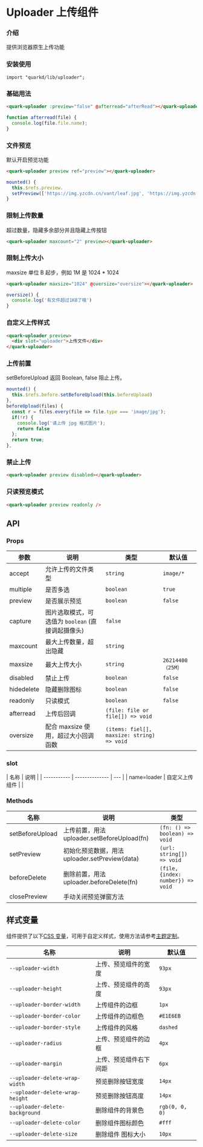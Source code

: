 # Uploader 上传组件

### 介绍

提供浏览器原生上传功能

### 安装使用

```tsx
import "quarkd/lib/uploader";
```

### 基础用法

```html
<quark-uploader :preview="false" @afterread="afterRead"></quark-uploader>
```

```js
function afterread(file) {
  console.log(file.file.name);
}
```

### 文件预览

默认开启预览功能

```html
<quark-uploader preview ref="preview"></quark-uploader>
```

```js
mounted() {
  this.$refs.preview.
  setPreview(['https://img.yzcdn.cn/vant/leaf.jpg', 'https://img.yzcdn.cn/vant/leaf.jpg');
}
```

### 限制上传数量

超过数量，隐藏多余部分并且隐藏上传按钮

```html
<quark-uploader maxcount="2" preview></quark-uploader>
```

### 限制上传大小

maxsize 单位 B 起步，例如 1M 是 1024 \* 1024

```html
<quark-uploader maxsize="1024" @oversize="oversize"></quark-uploader>
```

```js
oversize() {
  console.log('有文件超过1KB了哦')
}
```

### 自定义上传样式

```html
<quark-uploader preview>
  <div slot="uploader">上传文件</div>
</quark-uploader>
```

### 上传前置

setBeforeUpload 返回 Boolean, false 阻止上传。

```js
mounted() {
  this.$refs.before.setBeforeUpload(this.beforeUpload)
},
beforeUpload(files) {
  const r = files.every(file => file.type === 'image/jpg');
  if(!r) {
    console.log('请上传 jpg 格式图片');
    return false
  };
  return true;
},
```

### 禁止上传

```html
<quark-uploader preview disabled></quark-uploader>
```

### 只读预览模式

```html
<quark-uploader preview readonly />
```

## API

### Props

| 参数       | 说明                                              | 类型                                       | 默认值             |
| ---------- | ------------------------------------------------- | ------------------------------------------ | ------------------ |
| accept     | 允许上传的文件类型                                | `string`                                   | `image/*`          |
| multiple   | 是否多选                                          | `boolean`                                  | `true`             |
| preview    | 是否展示预览                                      | `boolean`                                  | `false`            |
| capture    | 图片选取模式，可选值为 `boolean` (直接调起摄像头) | `false`                                    |
| maxcount   | 最大上传数量，超出隐藏                            | `string`                                   |
| maxsize    | 最大上传大小                                      | `string`                                   | `26214400 （25M）` |
| disabled   | 禁止上传                                          | `boolean`                                  | `false`            |
| hidedelete | 隐藏删除图标                                      | `boolean`                                  | `false`            |
| readonly   | 只读模式                                          | `boolean`                                  | `false`            |
| afterread  | 上传后回调                                        | `(file: file or file[]) => void`           |                    |
| oversize   | 配合 maxsize 使用，超过大小回调函数               | `(items: fiel[], maxsize: string) => void` |                    |

### slot

| 名称        | 说明           |
| ----------- | -------------- | --- |
| name=loader | 自定义上传组件 |     |

### Methods

| 名称            | 说明                                           | 类型                              |
| --------------- | ---------------------------------------------- | --------------------------------- |
| setBeforeUpload | 上传前置，用法 uploader.setBeforeUpload(fn)    | `(fn: () => boolean) => void`     |
| setPreview      | 初始化预览数据，用法 uploader.setPreview(data) | `(url: string[]) => void`         |
| beforeDelete    | 删除前置，用法 uploader.beforeDelete(fn)       | `(file, {index: number}) => void` |
| closePreview    | 手动关闭预览弹窗方法                           |                                   |

## 样式变量

组件提供了以下[CSS 变量](https://developer.mozilla.org/zh-CN/docs/Web/CSS/Using_CSS_custom_properties)，可用于自定义样式，使用方法请参考[主题定制](#/zh-CN/guide/theme)。

| 名称                            | 说明                   | 默认值         |
| ------------------------------- | ---------------------- | -------------- |
| `--uploader-width`              | 上传、预览组件的宽度   | `93px`         |
| `--uploader-height`             | 上传、预览组件的高度   | `93px`         |
| `--uploader-border-width`       | 上传组件的边框         | `1px`          |
| `--uploader-border-color`       | 上传组件的边框色       | `#E1E6EB`      |
| `--uploader-border-style`       | 上传组件的风格         | `dashed`       |
| `--uploader-radius`             | 上传、预览组件的边框   | `4px`          |
| `--uploader-margin`             | 上传、预览组件右下间距 | `6px`          |
| `--uploader-delete-wrap-width`  | 预览删除按钮宽度       | `14px`         |
| `--uploader-delete-wrap-height` | 预览删除按钮高度       | `14px`         |
| `--uploader-delete-background`  | 删除组件的背景色       | `rgb(0, 0, 0)` |
| `--uploader-delete-color`       | 删除组件图标颜色       | `#fff`         |
| `--uploader-delete-size`        | 删除组件 图标大小      | `10px`         |
